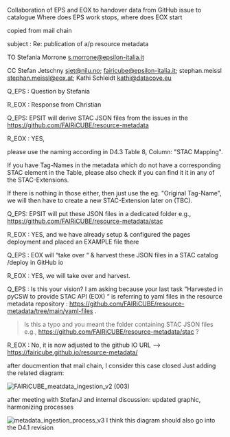 Collaboration of EPS and EOX to handover data from GitHub issue to catalogue 
Where does EPS work stops, where does EOX start 

copied from mail chain
subject : Re: publication of a/p resource metadata
TO Stefania Morrone <s.morrone@epsilon-italia.it>
CC Stefan Jetschny <sjet@nilu.no>; fairicube@epsilon-italia.it; stephan.meissl <stephan.meissl@eox.at>; Kathi Schleidt <kathi@datacove.eu>

Q_EPS : Question by Stefania
R_EOX : Response from Christian

Q_EPS: EPSIT will derive STAC JSON files from the issues in the https://github.com/FAIRiCUBE/resource-metadata
R_EOX : YES,
please use the naming according in D4.3 Table 8, Column: "STAC Mapping".
If you have Tag-Names in the metadata which do not have a corresponding STAC element in the Table, please also check if you can find it it in any of the STAC-Extensions.
If there is nothing in those either, then just use the eg. "Original Tag-Name", we will then have to create a new STAC-Extension later on (TBC).


Q_EPS:   EPSIT will put these JSON files in a dedicated folder e.g.,  https://github.com/FAIRiCUBE/resource-metadata/stac
R_EOX :   YES, and we have already setup & configured the pages deployment and placed an EXAMPLE file there

Q_EPS :   EOX will “take over “ & harvest these JSON files in a STAC catalog /deploy in GitHub io
R_EOX :    YES, we will take over and harvest.

Q_EPS : Is this your vision? I am asking because your last task ”Harvested in pyCSW to provide STAC API (EOX) “ is referring to yaml files in the resource metadata repository : https://github.com/FAIRiCUBE/resource-metadata/tree/main/yaml-files .
> 
> Is this a typo and you meant the folder containing STAC JSON files e.g., https://github.com/FAIRiCUBE/resource-metadata/stac ?
R_EOX : No, it is now adjusted to the github IO URL --> https://fairicube.github.io/resource-metadata/

after doucmention that mail chain, I consider this case closed
Just adding the related diagram:
![FAIRiCUBE_meatdata_ingestion_v2 (003)](https://github.com/FAIRiCUBE/catalog/assets/13329248/c02dcf89-cc78-425e-a726-eaa97e53281f)

after meeting with StefanJ and internal discussion:  updated graphic, harmonizing processes
![metadata_ingestion_process_v3](https://github.com/FAIRiCUBE/FAIRiCUBE-Hub-issue-tracker/assets/4849380/fd4405cb-6920-4c94-8e05-31613545084e) I think this diagram should also go into the D4.1 revision